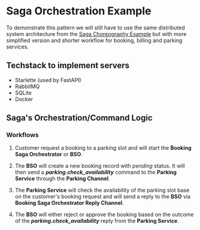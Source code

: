 # Saga Orchestration Example

To demonstrate this pattern we will still have to use the same distributed system architecture from the [Saga Choreography Example](https://github.com/roelzkie15/python-microservices-patterns/tree/master/saga-choreograhpy-example) but with more simplified version and shorter workflow for booking, billing and parking services.

## Techstack to implement servers

- Starlette (used by FastAPI)
- RabbitMQ
- SQLite
- Docker

## Saga's Orchestration/Command Logic

### Workflows

1. Customer request a booking to a parking slot and will start the **Booking Saga Orchestrator** or **BSO**.

1. The **BSO** will create a new booking record with _pending_ status. It will then send a _**parking.check_availability**_ command to the **Parking Service** through the **Parking Channel**.

1. The **Parking Service** will check the availability of the parking slot base on the customer's booking request and will send a reply to the **BSO** via **Booking Saga Orchestrator Reply Channel**. 

1. The **BSO** will either reject or approve the booking based on the outcome of the _**parking.check_availability**_ reply from the **Parking Service**.
